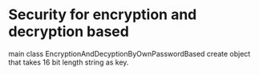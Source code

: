 # Security for encryption and decryption based
main class EncryptionAndDecyptionByOwnPasswordBased create object that takes 16 bit length string as key.

